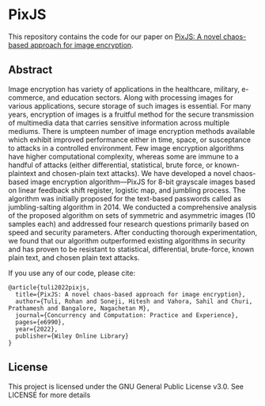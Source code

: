 # PixJS

This repository contains the code for our paper on [PixJS: A novel chaos-based approach for image encryption](https://doi.org/10.1002/cpe.6990). 

## Abstract
Image encryption has variety of applications in the healthcare, military, e-commerce, and education sectors. Along with processing images for various applications, secure storage of such images is essential. For many years, encryption of images is a fruitful method for the secure transmission of multimedia data that carries sensitive information across multiple mediums. There is umpteen number of image encryption methods available which exhibit improved performance either in time, space, or susceptance to attacks in a controlled environment. Few image encryption algorithms have higher computational complexity, whereas some are immune to a handful of attacks (either differential, statistical, brute force, or known-plaintext and chosen-plain text attacks). We have developed a novel chaos-based image encryption algorithm—PixJS for 8-bit grayscale images based on linear feedback shift register, logistic map, and jumbling process. The algorithm was initially proposed for the text-based passwords called as jumbling-salting algorithm in 2014. We conducted a comprehensive analysis of the proposed algorithm on sets of symmetric and asymmetric images (10 samples each) and addressed four research questions primarily based on speed and security parameters. After conducting thorough experimentation, we found that our algorithm outperformed existing algorithms in security and has proven to be resistant to statistical, differential, brute-force, known plain text, and chosen plain text attacks.


If you use any of our code, please cite:

```
@article{tuli2022pixjs,
  title={PixJS: A novel chaos-based approach for image encryption},
  author={Tuli, Rohan and Soneji, Hitesh and Vahora, Sahil and Churi, Prathamesh and Bangalore, Nagachetan M},
  journal={Concurrency and Computation: Practice and Experience},
  pages={e6990},
  year={2022},
  publisher={Wiley Online Library}
}
```

## License
This project is licensed under the GNU General Public License v3.0. See LICENSE for more details

